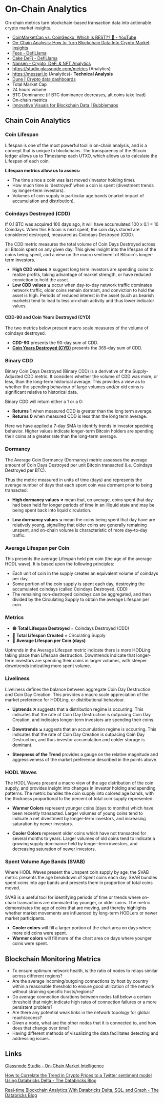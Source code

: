 # On-Chain Analytics

On-chain metrics turn blockchain-based transaction data into actionable crypto market insights.

- [CoinMarketCap vs. CoinGecko: Which is BEST?? 🤔 - YouTube](https://www.youtube.com/watch?v=NEBc5KYfE5Q)
- [On-Chain Analysis: How to Turn Blockchain Data Into Crypto Market Insights](https://www.coindesk.com/learn/what-is-crypto-on-chain-analysis-and-how-do-you-use-it/)
- [Fees - DefiLlama](https://defillama.com/fees)
- [Cake DeFi - DefiLlama](https://defillama.com/cex/cake-defi)
- [Nansen - Crypto, DeFi & NFT Analytics](https://www.nansen.ai/)
- <https://studio.glassnode.com/metrics> (Analytics)
- <https://messari.io> (Analytics)- **Technical Analysis**
- [Dune | Crypto data dashboards](https://dune.com/home)
- Total Market Cap
- 24 hours volume
- BTC Dominance (if BTC dominance decreases, alt coins take lead)
- On-chain metrics
- [Innovative Visuals for Blockchain Data | Bubblemaps](https://bubblemaps.io/)

## Chain Coin Analytics

### Coin Lifespan

Lifespan is one of the most powerful tool in on-chain analysis, and is a concept that is unique to blockchains. The transparency of the Bitcoin ledger allows us to Timestamp each UTXO, which allows us to calculate the Lifespan of each coin.

**Lifespan metrics allow us to assess:**

- The time since a coin was last moved (investor holding time).
- How much time is 'destroyed' when a coin is spent (divestment trends by longer-term investors).
- Volumes of coin supply in particular age bands (market impact of accumulation and distribution).

### Coindays Destroyed (CDD)

If 0.1 BTC was acquired 100 days ago, it will have accumulated 100 x 0.1 = 10 Coindays. When this Bitcoin is next spent, the coin days stored are considered destroyed, measured as Coindays Destroyed (CDD).

The CDD metric measures the total volume of Coin Days Destroyed across all Bitcoin spent on any given day. This gives insight into the lifespan of the coins being spent, and a view on the macro sentiment of Bitcoin's longer-term investors.

- **High CDD values ↗️** suggest long term investors are spending coins to realize profits, taking advantage of market strength, or have reduced conviction to hold the asset.
- **Low CDD values ↘️** occur when day-to-day network traffic dominates network traffic, older coins remain dormant, and conviction to hold the asset is high. Periods of reduced interest in the asset (such as bearish markets) tend to lead to less on-chain activity and thus lower indicator values.

#### CDD-90 and Coin Years Destroyed (CYD)

The two metrics below present macro scale measures of the volume of coindays destroyed.

- **CDD-90** presents the 90-day sum of CDD.
- **[Coin Years Destroyed (CYD)](https://academy.glassnode.com/indicators/coin-days-destroyed/cyd-coin-years-destroyed)** presents the 365-day sum of CDD.

### Binary CDD

Binary Coin Days Destroyed (Binary CDD) is a derivative of the Supply-Adjusted CDD metric. It considers whether the volume of CDD was more, or less, than the long-term historical average. This provides a view as to whether the spending behaviour of large volumes and/or old coins is significant relative to historical data.

Binary CDD will return either a 1 or a 0:

- **Returns 1** when measured CDD is greater than the long term average.
- **Returns 0** when measured CDD is less than the long term average.

Here we have applied a 7-day SMA to identify trends in investor spedning behavior. Higher values indicate longer-term Bitcoin holders are spending their coins at a greater rate than the long-term average.

### Dormancy

The Average Coin Dormancy (Dormancy) metric assesses the average amount of Coin Days Destroyed per unit Bitcoin transacted (i.e. Coindays Destroyed per BTC).

Thus the metric measured in units of time (days) and represents the average number of days that each spent coin was dormant prior to being transacted.

- **High dormancy values ↗️** mean that, on average, coins spent that day had been held for longer periods of time in an illiquid state and may be being spent back into liquid circulation.

- **Low dormancy values ↘️** mean the coins being spent that day have are relatively young, signalling that older coins are generally remaining unspent, and on-chain volume is characteristic of more day-to-day traffic.

### Average Lifespan per Coin

This presents the average Lifespan held per coin (the age of the average HODL wave). It is based upon the following principles:

- Each unit of coin in the supply creates an equivalent volume of coindays per day.
- Some portion of the coin supply is spent each day, destroying the accumulated coindays (called Coindays Destroyed, CDD)
- The remaining non-destroyed coindays can be aggregated, and then divided by the Circulating Supply to obtain the average Lifespan per coin.

### Metrics

- 🟠 **Total Lifespan Destroyed** = Coindays Destroyed (CDD)
- 🔵 **Total Lifespan Created** = Circulating Supply
- 🔴 **Average Lifespan per Coin (days)**

Uptrends in the Average Lifespan metric indicate there is more HODLing taking place than Lifespan destruction. Downtrends indicate that longer-term investors are spending their coins in larger volumes, with steeper downtrends indicating more spent volume.

### Liveliness

Liveliness defines the balance between aggregate Coin Day Destruction and Coin Day Creation. This provides a macro scale appreciation of the market preference for HODLing, or distributional behaviour.

- **Uptrends ↗️** suggests that a distribution regime is occurring. This indicates that the rate of Coin Day Destruction is outpacing Coin Day Creation, and indicates longer-term investors are spending their coins.

- **Downtrends ↘️** suggests that an accumulation regime is occurring. This indicates that the rate of Coin Day Creation is outpacing Coin Day Destruction, and thus investor accumulation and colder storage is dominant.

- **Steepness of the Trend** provides a gauge on the relative magnitude and aggressiveness of the market preference described in the points above.

### HODL Waves

The HODL Waves present a macro view of the age distribution of the coin supply, and provides insight into changes in investor holding and spending patterns. The metric bundles the coin supply into colored age bands, with the thickness proportional to the percent of total coin supply represented.

- **Warmer Colors** represent younger coins (days to months) which have been recently transacted. Larger volumes of young coins tend to indicate a net divestment by longer-term investors, and increasing saturation by newer investors.

- **Cooler Colors** represent older coins which have not transacted for several months to years. Larger volumes of old coins tend to indicate a growing supply dominance held by longer-term investors, and decreasing saturation of newer investors.

### Spent Volume Age Bands (SVAB)

Where HODL Waves present the Unspent coin supply by age, the SVAB metric presents the age breakdown of Spent coins each day. SVAB bundles spent coins into age bands and presents them in proportion of total coins moved.

SVAB is a useful tool for identifying periods of time or trends where on-chain transactions are dominated by younger, or older coins. The metric demonstrates the age of coins that are moving, and thereby highlights whether market movements are influenced by long-term HODLers or newer market participants.

- **Cooler colors** will fill a larger portion of the chart area on days where more old coins were spent.
- **Warmer colors** will fill more of the chart area on days where younger coins were spent.

## Blockchain Monitoring Metrics

- To ensure optimum network health, is the ratio of nodes to relays similar across different regions?
- Are the average incoming/outgoing connections by host by country within a reasonable threshold to ensure good utilization of the network without straining specific hosts/regions?
- Do average connection durations between nodes fall below a certain threshold that might indicate high rates of connection failures or a more persistent problem?
- Are there any potential weak links in the network topology for global reach/access?
- Given a node, what are the other nodes that it is connected to, and how does that change over time?
- Having different methods of visualizing the data facilitates detecting and addressing issues.

## Links

[Glassnode Studio - On-Chain Market Intelligence](https://studio.glassnode.com/dashboards/introduction-lifespan)

[How to Correlate the Trend in Crypto Prices to a Twitter sentiment model Using Databricks Delta - The Databricks Blog](https://www.databricks.com/blog/2022/05/02/introduction-to-analyzing-crypto-data-using-databricks.html)

[Real-time Blockchain Analytics With Databricks Delta, SQL, and Graph - The Databricks Blog](https://www.databricks.com/blog/2021/03/03/analyzing-algorand-blockchain-data-with-databricks-delta-part-2.html)

